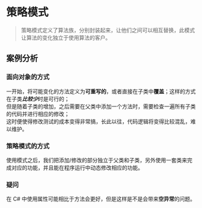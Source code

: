# 策略模式

> 策略模式定义了算法族，分别封装起来，让他们之间可以相互替换，此模式让算法的变化独立于使用算法的客户。

## 案例分析

### 面向对象的方式
一开始，将可能变化的方法定义为**可重写的**，或者直接在子类中**覆盖**；这样的方式在子类***比较少***时是可行的；  
但是随着子类的增加，之后需要在父类中添加一个方法时，需要检查一遍所有子类的代码并进行相应的修改；  
这时便使得修改测试的成本变得非常搞，长此以往，代码逻辑将变得比较混乱，难以维护。

### 策略模式的方式
使用模式之后，我们把添加/修改的部分独立于父类和子类，另外使用一套类来完成对应的功能，并且能在程序运行中动态修改相应的功能。

### 疑问
在 C# 中使用属性可能相比于方法会更好，但是这样是不是会带来**空异常**的问题。